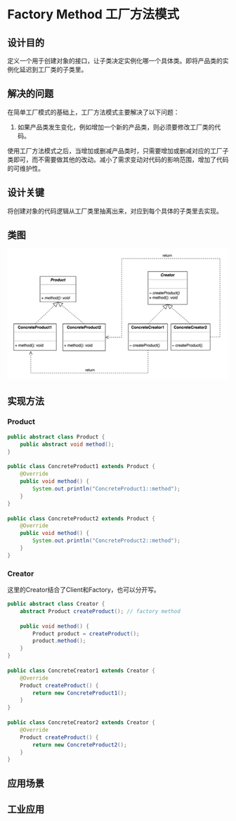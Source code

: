 # Factory Method 工厂方法模式

## 设计目的

定义一个用于创建对象的接口，让子类决定实例化哪一个具体类。即将产品类的实例化延迟到工厂类的子类里。

## 解决的问题

在简单工厂模式的基础上，工厂方法模式主要解决了以下问题：

1. 如果产品类发生变化，例如增加一个新的产品类，则必须要修改工厂类的代码。

使用工厂方法模式之后，当增加或删减产品类时，只需要增加或删减对应的工厂子类即可，而不需要做其他的改动。减小了需求变动对代码的影响范围，增加了代码的可维护性。

## 设计关键

将创建对象的代码逻辑从工厂类里抽离出来，对应到每个具体的子类里去实现。

## 类图

![](imgs/img1.png)

## 实现方法

### Product

```java
public abstract class Product {
    public abstract void method();
}

public class ConcreteProduct1 extends Product {
    @Override
    public void method() {
        System.out.println("ConcreteProduct1::method");
    }
}

public class ConcreteProduct2 extends Product {
    @Override
    public void method() {
        System.out.println("ConcreteProduct2::method");
    }
}
```

### Creator

这里的Creator结合了Client和Factory，也可以分开写。

```java
public abstract class Creator {
    abstract Product createProduct(); // factory method

    public void method() {
        Product product = createProduct();
        product.method();
    }
}

public class ConcreteCreator1 extends Creator {
    @Override
    Product createProduct() {
        return new ConcreteProduct1();
    }
}

public class ConcreteCreator2 extends Creator {
    @Override
    Product createProduct() {
        return new ConcreteProduct2();
    }
}
```

## 应用场景

## 工业应用
